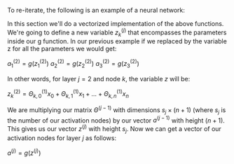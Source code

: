 To re-iterate, the following is an example of a neural network:

In this section we'll do a vectorized implementation of the above functions. We're going to define a new variable $z_k^{(j)}$ that encompasses the parameters inside our g function. In our previous example if we replaced by the variable z for all the parameters we would get:

$a_1^{(2)}=g(z_1^{(2)})$
$a_2^{(2)}=g(z_2^{(2)})$
$a_3^{(2)}=g(z_3^{(2)})$

In other words, for layer $j=2$ and node $k$, the variable $z$ will be:

$z_k^{(2)}=\Theta^{(1)}_{k,0}x_0+\Theta^{(1)}_{k,1}x_1+...+\Theta^{(1)}_{k,n}x_n$

We are multiplying our matrix $\Theta^{(j-1)}$ with dimensions $s_j\times(n+1)$ (where $s_j$ is the number of our activation nodes) by our vector $a^{(j-1)}$ with height $(n+1)$. This gives us our vector $z^{(j)}$ with height $s_j$. Now we can get a vector of our activation nodes for layer $j$ as follows:

$a^{(j)}=g(z^{(j)})$

